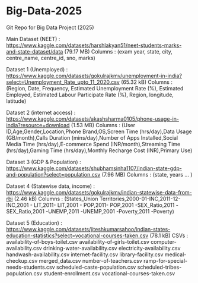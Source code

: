 # Big-Data-2025
Git Repo for Big Data Project (2025) 

Main Dataset (NEET) : https://www.kaggle.com/datasets/harshlakyan51/neet-students-marks-and-state-dataset/data (79.17 MB)
Columns : (exam year, state, city, centre_name, centre_id, sno, marks)

Dataset 1 (Unemployed) : https://www.kaggle.com/datasets/gokulrajkmv/unemployment-in-india?select=Unemployment_Rate_upto_11_2020.csv (65.32 kB)
Columns : (Region, Date, Frequency, Estimated Unemployment Rate (%), Estimated Employed, Estimated Labour Participate Rate (%), Region, longitude, latitude)

Dataset 2 (internet access) : https://www.kaggle.com/datasets/akashsharma0105/phone-usage-in-india?resource=download (1.53 MB)
Columns : (User ID,Age,Gender,Location,Phone Brand,OS,Screen Time (hrs/day),Data Usage (GB/month),Calls Duration (mins/day),Number of Apps Installed,Social Media Time (hrs/day),E-commerce Spend (INR/month),Streaming Time (hrs/day),Gaming Time (hrs/day),Monthly Recharge Cost (INR),Primary Use)

Dataset 3 (GDP & Population) : https://www.kaggle.com/datasets/shubhamsinha1107/indian-state-gdp-and-population?select=population.csv (7.96 MB)
Columns : (state, years ... ) 

Dataset 4 (Statewise data, income) : https://www.kaggle.com/datasets/gokulrajkmv/indian-statewise-data-from-rbi (2.46 kB)
Columns : (States_Union Territories,2000-01-INC,2011-12-INC,2001 - LIT,2011- LIT,2001 - POP,2011- POP,2001 -SEX_Ratio,2011 -SEX_Ratio,2001 -UNEMP,2011 -UNEMP,2001 -Poverty,2011 -Poverty)

Dataset 5 (Education) : https://www.kaggle.com/datasets/jiteshkumarsahoo/indian-states-education-statistics?select=vocational-courses-taken.csv (78.1 kB)
CSVs : availability-of-boys-toilet.csv
availability-of-girls-toilet.csv
computer-availability.csv
drinking-water-availability.csv
electricity-availability.csv
handwash-availability.csv
internet-facility.csv
library-facility.csv
medical-checkup.csv
merged_data.csv
number-of-teachers.csv
ramp-for-special-needs-students.csv
scheduled-caste-population.csv
scheduled-tribes-population.csv
student-enrollment.csv
vocational-courses-taken.csv
